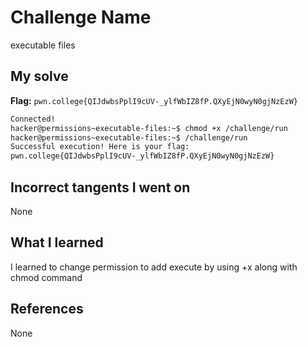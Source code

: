 # Challenge Name
executable files

## My solve
**Flag:** `pwn.college{QIJdwbsPplI9cUV-_ylfWbIZ8fP.QXyEjN0wyN0gjNzEzW}`

```bash
Connected!
hacker@permissions~executable-files:~$ chmod +x /challenge/run
hacker@permissions~executable-files:~$ /challenge/run
Successful execution! Here is your flag:
pwn.college{QIJdwbsPplI9cUV-_ylfWbIZ8fP.QXyEjN0wyN0gjNzEzW}
```
## Incorrect tangents I went on
None

## What I learned
I learned to change permission to add execute by using +x along with chmod command

## References 
None
